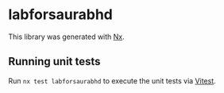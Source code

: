 # labforsaurabhd

This library was generated with [Nx](https://nx.dev).

## Running unit tests

Run `nx test labforsaurabhd` to execute the unit tests via [Vitest](https://vitest.dev/).
